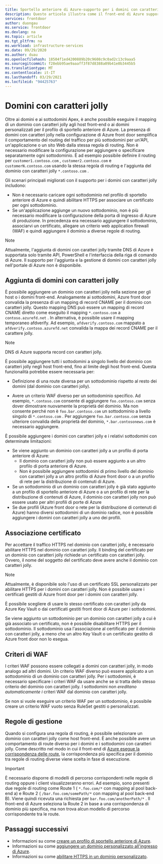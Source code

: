 ```yaml
---
title: Sportello anteriore di Azure-supporto per i domini con caratteri jolly
description: Questo articolo illustra come il front-end di Azure supporta il mapping e la gestione di domini con caratteri jolly nell'elenco dei domini personalizzati.
services: frontdoor
author: duongau
ms.service: frontdoor
ms.devlang: na
ms.topic: article
ms.tgt_pltfrm: na
ms.workload: infrastructure-services
ms.date: 09/29/2020
ms.author: duau
ms.openlocfilehash: 18504f1ed4200889b20c9608c9c0ad2c13c9aaa5
ms.sourcegitcommit: f28ebb95ae9aaaff3f87d8388a09b41e0b3445b5
ms.translationtype: MT
ms.contentlocale: it-IT
ms.lasthandoff: 03/29/2021
ms.locfileid: "94425763"
---
```

# <a name="wildcard-domains"></a>Domini con caratteri jolly

Oltre ai domini e ai sottodomini Apex, è anche possibile eseguire il mapping di un dominio con caratteri jolly agli host front-end o ai domini personalizzati per il profilo di sportello anteriore di Azure. La presenza di domini con caratteri jolly nella configurazione di Azure front door semplifica il comportamento del routing del traffico per più sottodomini per un'API, un'applicazione o un sito Web dalla stessa regola di routing. Non è necessario modificare la configurazione per aggiungere o specificare separatamente ogni sottodominio. È ad esempio possibile definire il routing per `customer1.contoso.com` , `customer2.contoso.com` e `customerN.contoso.com` usando la stessa regola di routing e l'aggiunta del dominio con caratteri jolly `*.contoso.com` .

Gli scenari principali migliorati con il supporto per i domini con caratteri jolly includono:

- Non è necessario caricare ogni sottodominio nel profilo di sportello anteriore di Azure e quindi abilitare HTTPS per associare un certificato per ogni sottodominio.
- Se un'applicazione aggiunge un nuovo sottodominio, non è più necessario modificare la configurazione della porta di ingresso di Azure di produzione. In precedenza era necessario aggiungere il sottodominio, associarvi un certificato, allegare un criterio web application firewall (WAF) e quindi aggiungere il dominio a diverse regole di routing.

> [!NOTE]
> Attualmente, l'aggiunta di domini con caratteri jolly tramite DNS di Azure è supportata solo tramite API, PowerShell e l'interfaccia della riga di comando di Azure. Il supporto per l'aggiunta e la gestione di domini con caratteri jolly nell'portale di Azure non è disponibile.

## <a name="adding-wildcard-domains"></a>Aggiunta di domini con caratteri jolly

È possibile aggiungere un dominio con caratteri jolly nella sezione per gli host o i domini front-end. Analogamente ai sottodomini, Azure front door convalida la presenza di un mapping di record CNAME per il dominio con caratteri jolly. Questo mapping DNS può essere un mapping di record CNAME diretto come eseguito il mapping `*.contoso.com` a `contoso.azurefd.net` . In alternativa, è possibile usare il mapping temporaneo afdverify. Ad esempio, `afdverify.contoso.com` mappato a `afdverify.contoso.azurefd.net` convalida la mappa dei record CNAME per il carattere jolly.

> [!NOTE]
> DNS di Azure supporta record con caratteri jolly.

È possibile aggiungere tutti i sottodomini a singolo livello del dominio con caratteri jolly negli host front-end, fino al limite degli host front-end. Questa funzionalità potrebbe essere necessaria per:

- Definizione di una route diversa per un sottodominio rispetto al resto dei domini (dal dominio con caratteri jolly).

- Avere un criterio WAF diverso per un sottodominio specifico. Ad esempio, `*.contoso.com` consente di aggiungere `foo.contoso.com` senza dover dimostrare nuovamente la proprietà del dominio. Ma non consente perché non è `foo.bar.contoso.com` un sottodominio a livello singolo di `*.contoso.com` . Per aggiungere `foo.bar.contoso.com` senza ulteriore convalida della proprietà del dominio, `*.bar.contosonews.com` è necessario aggiungere.

È possibile aggiungere i domini con caratteri jolly e i relativi sottodomini con determinate limitazioni:

- Se viene aggiunto un dominio con caratteri jolly a un profilo di porta anteriore di Azure:
  - Il dominio con caratteri jolly non può essere aggiunto a un altro profilo di porta anteriore di Azure.
  - Non è possibile aggiungere sottodomini di primo livello del dominio con caratteri jolly a un altro profilo di Azure front door o a un profilo di rete per la distribuzione di contenuti di Azure.
- Se un sottodominio di un dominio con caratteri jolly è già stato aggiunto a un profilo di sportello anteriore di Azure o a un profilo di rete per la distribuzione di contenuti di Azure, il dominio con caratteri jolly non può essere usato per altri profili di porte di Azure
- Se due profili (Azure front door o rete per la distribuzione di contenuti di Azure) hanno diversi sottodomini di un dominio radice, non è possibile aggiungere i domini con caratteri jolly a uno dei profili.

## <a name="certificate-binding"></a>Associazione certificato

Per accettare il traffico HTTPS nel dominio con caratteri jolly, è necessario abilitare HTTPS nel dominio con caratteri jolly. Il binding del certificato per un dominio con caratteri jolly richiede un certificato con caratteri jolly. Ovvero, il nome del soggetto del certificato deve avere anche il dominio con caratteri jolly.

> [!NOTE]
> Attualmente, è disponibile solo l'uso di un certificato SSL personalizzato per abilitare HTTPS per i domini con caratteri jolly. Non è possibile usare i certificati gestiti di Azure front door per i domini con caratteri jolly.

È possibile scegliere di usare lo stesso certificato con caratteri jolly da Azure Key Vault o dai certificati gestiti front door di Azure per i sottodomini.

Se viene aggiunto un sottodominio per un dominio con caratteri jolly a cui è già associato un certificato, non è possibile disabilitare HTTPS per il sottodominio. Il sottodominio usa l'associazione al certificato per il dominio con caratteri jolly, a meno che un altro Key Vault o un certificato gestito di Azure front door non lo esegua.

## <a name="waf-policies"></a>Criteri di WAF

I criteri WAF possono essere collegati a domini con caratteri jolly, in modo analogo ad altri domini. Un criterio WAF diverso può essere applicato a un sottodominio di un dominio con caratteri jolly. Per i sottodomini, è necessario specificare i criteri WAF da usare anche se si tratta dello stesso criterio del dominio con caratteri jolly. I sottodomini non *ereditano automaticamente i* criteri WAF dal dominio con caratteri jolly.

Se non si vuole eseguire un criterio WAF per un sottodominio, è possibile creare un criterio WAF vuoto senza RuleSet gestiti o personalizzati.

## <a name="routing-rules"></a>Regole di gestione

Quando si configura una regola di routing, è possibile selezionare un dominio con caratteri jolly come host front-end. È anche possibile avere un comportamento di route diverso per i domini e i sottodomini con caratteri jolly. Come descritto nel modo in cui il front-end di [Azure esegue la corrispondenza delle route](front-door-route-matching.md), la corrispondenza più specifica per il dominio tra regole di routing diverse viene scelta in fase di esecuzione.

> [!IMPORTANT]
> È necessario disporre di modelli di percorso corrispondenti nelle regole di routing oppure i client visualizzeranno errori. Ad esempio, sono presenti due regole di routing come Route 1 ( `*.foo.com/*` con mapping al pool back-end a) e Route 2 ( `/bar.foo.com/somePath/*` con mapping al pool back-end B). Viene quindi ricevuta una richiesta per `bar.foo.com/anotherPath/*` . Il front-end di Azure seleziona la Route 2 in base a una corrispondenza di dominio più specifica, ma non trova alcun modello di percorso corrispondente tra le route.

## <a name="next-steps"></a>Passaggi successivi

- Informazioni su come [creare un profilo di sportello anteriore di Azure](quickstart-create-front-door.md).
- Informazioni su come [aggiungere un dominio personalizzato all'ingresso di Azure](front-door-custom-domain.md).
- Informazioni su come [abilitare HTTPS in un dominio personalizzato](front-door-custom-domain-https.md).
